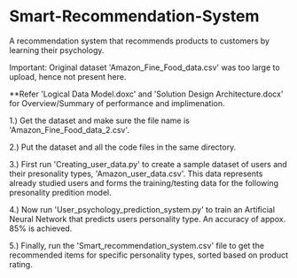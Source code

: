 # Smart-Recommendation-System
A recommendation system that recommends products to customers by learning their psychology.

Important: Original dataset 'Amazon_Fine_Food_data.csv' was too large to upload, hence not present here.

**Refer 'Logical Data Model.doxc' and 'Solution Design Architecture.docx' for Overview/Summary     of performance and implimenation.
 
1.) Get the dataset and make sure the file name is 'Amazon_Fine_Food_data_2.csv'.

2.) Put the dataset and all the code files in the same directory.

3.) First run 'Creating_user_data.py' to create a sample dataset of users and their presonality types, 'Amazon_user_data.csv'.
    This data represents already studied users and forms the training/testing data for the following presonality predition model.
    
4.) Now run 'User_psychology_prediction_system.py' to train an Artificial Neural Network that predicts users personality type.
    An accuracy of appox. 85% is achieved.
    
5.) Finally, run the 'Smart_recommendation_system.csv' file to get the recommended items for specific personality types, sorted based on product rating.
